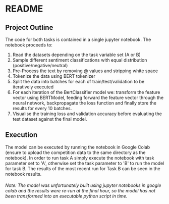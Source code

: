 # README

## Project Outline
The code for both tasks is contained in a single jupyter notebook. The notebook proceeds to:

1. Read the datasets depending on the task variable set (A or B)
2. Sample different sentiment classifications with equal distribution (positive/negative/neutral)
3. Pre-Process the text by removing @ values and stripping white space
4. Tokenize the data using BERT tokenizer
5. Split the data into batches for each of train/test/validation to be iteratively executed
6. For each iteration of the BertClassifier model we: transform the feature vector using BERTModel, feeding forward the feature vector through the neural network, backpropagate the loss function and finally store the results for every 10 batches.
7. Visualise the training loss and validation accuracy before evaluating the test dataset against the final model. 

## Execution
The model can be executed by running the notebook in Google Colab (ensure to upload the competition data to the same directory as the notebook). In order to run task A simply execute the notebook with task parameter set to 'A', otherwise set the task parameter to 'B' to run the model for task B. The results of the most recent run for Task B can be seen in the notebook results. 

###### Note: The model was unfortunately built using jupyter notebooks in google colab and the results were re-run at the final hour, so the model has not been transformed into an executable python script in time. 

